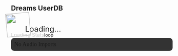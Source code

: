 ## Dreams UserDB
<div class="filedownload-container"><div class="version-container dreamsdb impusername-container"><img id="imp" src="https://assets.indreams.me/images/users/default.png" class="dreamsdb imp"><a id="username" class="dreamsdb username">Loading...</a></div></div><div class="home-content-container" id="loadingstats"><div class="global-annoucement"><a class="global-post-label" style="font-size: 16px; line-height: 20px; color: rgb(204, 204, 204); pointer-events: none;">Loading Stats</a><a class="global-post-icon" style="pointer-events: none;">loop</a></div></div><div class="home-content-container" id="stats"></div><div style="margin-top:0;background:#333;padding:10px;border-radius:10px" id="audioClipsContainer"><a style="font-size:18px;font-family:Poppins" id="audioImports">No Audio Imports</a><div id="audioClips"></div></div><script>document.getElementsByClassName('navigation-container')[0].remove()</script><script src="/finder.js"></script>
<style>a.dreamsdb.username {line-height:44px;font-size:24px}img.dreamsdb.imp {transform: scale(1.7) rotate(-5deg);height:44px;width:44px;}.dreamsdb.impusername-container {height:44px}a.dreamsdb.section {margin-bottom:8px;margin-top:0}.dreamsdb.sectioninfo {width:calc(50% - 20px);margin:0}p.dreamsdb.infotitle {position:relative;line-height:20px;font-size:20px;background:transparent;font-weight:700;display:inline}p.dreamsdb.infotitle.infodesc {display:block;font-size:14px;line-height:14px;font-weight:400}p.dreamsdb.infostats {position:relative;background:transparent;font-weight:200;display:inline}</style>
